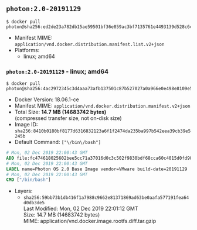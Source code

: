 ## `photon:2.0-20191129`

```console
$ docker pull photon@sha256:ed2de23a782db15ae59501bf36e859ac3bf7135761e4493139d528c6c7bc2362
```

-	Manifest MIME: `application/vnd.docker.distribution.manifest.list.v2+json`
-	Platforms:
	-	linux; amd64

### `photon:2.0-20191129` - linux; amd64

```console
$ docker pull photon@sha256:4ac2972345c3d4aaa73afb137501c87b527027a0a966e0e498e8109e5f35350d
```

-	Docker Version: 18.06.1-ce
-	Manifest MIME: `application/vnd.docker.distribution.manifest.v2+json`
-	Total Size: **14.7 MB (14683742 bytes)**  
	(compressed transfer size, not on-disk size)
-	Image ID: `sha256:8410b0180bf8177d6316832123a6f1f2474da235ba997b542eea39cb39e5245b`
-	Default Command: `["\/bin\/bash"]`

```dockerfile
# Mon, 02 Dec 2019 22:00:43 GMT
ADD file:fc474618025602bee5cc71a37016d0c3c502f9830bdf68cca60c4015d0fd909b in / 
# Mon, 02 Dec 2019 22:00:43 GMT
LABEL name=Photon OS 2.0 Base Image vendor=VMware build-date=20191129
# Mon, 02 Dec 2019 22:00:43 GMT
CMD ["/bin/bash"]
```

-	Layers:
	-	`sha256:59bb73b1db416f1a7988c9662e81371869ad63be0aafa577191fea64d0db3de5`  
		Last Modified: Mon, 02 Dec 2019 22:01:12 GMT  
		Size: 14.7 MB (14683742 bytes)  
		MIME: application/vnd.docker.image.rootfs.diff.tar.gzip
